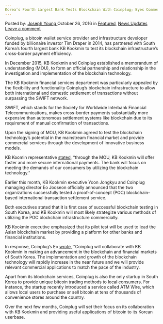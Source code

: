 ```yaml
---
Korea’s Fourth Largest Bank Tests Blockchain With Coinplug; Eyes Commercial Services
---
```

<article class="post-listing post-16077 post type-post status-publish format-standard has-post-thumbnail hentry  tag-bank tag-blockchain tag-coinplug tag-commercial tag-eyes tag-fourth tag-koreas tag-largest tag-services tag-tests">
    <div class="post-inner">
        <span>Posted by: <a href="https://www.deepdotweb.com/author/josephyoung/" title="">Joseph Young </a></span>
    <span>October 26, 2016</span>
    <span>in <a href="https://www.deepdotweb.com/category/deepdot-news/" rel="category tag">Featured</a>, <a href="https://www.deepdotweb.com/category/news-updates/" rel="category tag">News Updates</a></span>
    <span><a href="https://www.deepdotweb.com/2016/10/26/koreas-fourth-largest-bank-tests-blockchain-coinplug-eyes-commercial-services/#respond">Leave a comment</a></span>
    </p>
    <div class="clear"></div>
    <div class="entry">
    <p>Coinplug, a bitcoin wallet service provider and infrastructure developer funded by billionaire investor Tim Draper in 2014, has partnered with South Korea’s fourth largest bank KB Kookmin to test its blockchain infrastructure’s cross-border payment efficiency.</p>
    <p>In December 2015, KB Kookmin and Coinplug established a memorandum of understanding (MOU), to form an official partnership and relationship in the investigation and implementation of the blockchain technology.</p>
    <p>The KB Kookmin financial services department was particularly appealed by the flexibility and functionality Coinplug’s blockchain infrastructure to allow both international and domestic settlement of transactions without surpassing the SWIFT network.</p>
    <p>SWIFT, which stands for the Society for Worldwide Interbank Financial Telecommunications, makes cross-border payments substantially more expensive than autonomous settlement systems like blockchain due to its requirement of manual confirmation of transactions.</p>
    <p>Upon the signing of MOU, KB Kookmin agreed to test the blockchain technology’s potential in the mainstream financial market and provide commercial services through the development of innovative business models.</p>
    <p>KB Koomin representative <a href="http://www.newswire.co.kr/newsRead.php?no=811234">stated</a>, “through the MOU, KB Kookmin will offer faster and more secure international payments. The bank will focus on meeting the demands of our consumers by utilizing the blockchain technology.”</p>
    <p>Earlier this month, KB Kookmin executive Yoon Jongkyu and Coinplug managing director Eo Jooseon officially announced that the two organizations successfully tested a proof-of-concept (POC) blockchain-based international transaction settlement service.</p>
    <p>Both executives stated that it is first case of successful blockchain testing in South Korea, and KB Kookmin will most likely strategize various methods of utilizing the POC blockchain infrastructure commercially.</p>
    <p>KB Kookmin executive emphasized that its pilot test will be used to lead the Asian blockchain market by providing a platform for other banks and financial institutions.</p>
    <p>In response, Coinplug’s Eo <a href="http://www.itkoreatimes.com/news/articleView.html?idxno=307">wrote</a>, “Coinplug will collaborate with KB Kookmin in making an advancement in the blockchain and financial markets of South Korea. The implementation and growth of the blockchain technology will rapidly increase in the near future and we will provide relevant commercial applications to match the pace of the industry.</p>
    <p>Apart from its blockchain services, Coinplug is also the only startup in South Korea to provide unique bitcoin trading methods to local consumers. For instance, the startup recently introduced a service called ATM Wire, which allows local users to purchase or sell bitcoin at tens of thousands of convenience stores around the country.</p>
    <p>Over the next few months, Coinplug will set their focus on its collaboration with KB Kookmin and providing useful applications of bitcoin to its Korean userbase.</p>
    </div>
    <span style="display:none"><a href="https://www.deepdotweb.com/tag/bank/" rel="tag">bank</a> <a href="https://www.deepdotweb.com/tag/blockchain/" rel="tag">blockchain</a> <a href="https://www.deepdotweb.com/tag/coinplug/" rel="tag">coinplug</a> <a href="https://www.deepdotweb.com/tag/commercial/" rel="tag">commercial</a> <a href="https://www.deepdotweb.com/tag/eyes/" rel="tag">eyes</a> <a href="https://www.deepdotweb.com/tag/fourth/" rel="tag">fourth</a> <a href="https://www.deepdotweb.com/tag/koreas/" rel="tag">koreas</a> <a href="https://www.deepdotweb.com/tag/largest/" rel="tag">largest</a> <a href="https://www.deepdotweb.com/tag/services/" rel="tag">services</a> <a href="https://www.deepdotweb.com/tag/tests/" rel="tag">tests</a></span> <span style="display:none" class="updated">2016-10-26</span>
    <div style="display:none" class="vcard author" itemprop="author" itemscope itemtype="http://schema.org/Person"><strong class="fn" itemprop="name"><a href="https://www.deepdotweb.com/author/josephyoung/" title="Posts by Joseph Young" rel="author">Joseph Young</a></strong></div>
    </div>
</article>

